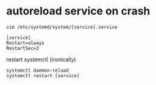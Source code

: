#  autoreload service on crash
```
vim /etc/systemd/system/[service].service
```

```
[service]
Restart=always
RestartSec=3
```
 restart systemctl (ironically)
 ```
 systemctl daemon-reload
 systemctl restart [service]
 ```
